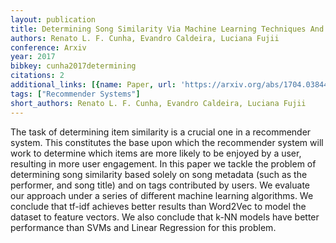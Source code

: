 ```yaml
---
layout: publication
title: Determining Song Similarity Via Machine Learning Techniques And Tagging Information
authors: Renato L. F. Cunha, Evandro Caldeira, Luciana Fujii
conference: Arxiv
year: 2017
bibkey: cunha2017determining
citations: 2
additional_links: [{name: Paper, url: 'https://arxiv.org/abs/1704.03844'}]
tags: ["Recommender Systems"]
short_authors: Renato L. F. Cunha, Evandro Caldeira, Luciana Fujii
---
```

The task of determining item similarity is a crucial one in a recommender
system. This constitutes the base upon which the recommender system will work
to determine which items are more likely to be enjoyed by a user, resulting in
more user engagement. In this paper we tackle the problem of determining song
similarity based solely on song metadata (such as the performer, and song
title) and on tags contributed by users. We evaluate our approach under a
series of different machine learning algorithms. We conclude that tf-idf
achieves better results than Word2Vec to model the dataset to feature vectors.
We also conclude that k-NN models have better performance than SVMs and Linear
Regression for this problem.